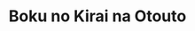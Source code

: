 --- 
title: "Boku no Kirai na Otouto"
publishdate: "2019-7-24T16:48:46+02:00"
src: "https://365manga.net/manga/boku-no-kirai-na-otouto"
image: "https://data.365manga.net/images/thumbnails/6859-boku-no-kirai-na-otouto.jpg"
description: ""
---